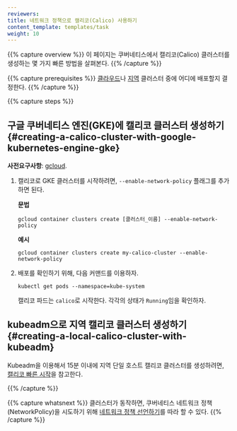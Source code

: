```yaml
---
reviewers:
title: 네트워크 정책으로 캘리코(Calico) 사용하기
content_template: templates/task
weight: 10
---
```


{{% capture overview %}}
이 페이지는 쿠버네티스에서 캘리코(Calico) 클러스터를 생성하는 몇 가지 빠른 방법을 살펴본다.
{{% /capture %}}

{{% capture prerequisites %}}
[클라우드](#creating-a-calico-cluster-with-google-kubernetes-engine-gke)나 [지역](#creating-a-local-calico-cluster-with-kubeadm) 클러스터 중에 어디에 배포할지 결정한다.
{{% /capture %}}

{{% capture steps %}}
## 구글 쿠버네티스 엔진(GKE)에 캘리코 클러스터 생성하기 {#creating-a-calico-cluster-with-google-kubernetes-engine-gke}

**사전요구사항**: [gcloud](https://cloud.google.com/sdk/docs/quickstarts).

1.  캘리코로 GKE 클러스터를 시작하려면, `--enable-network-policy` 플래그를 추가하면 된다.

    **문법**
    ```shell
    gcloud container clusters create [클러스터_이름] --enable-network-policy
    ```

    **예시**
    ```shell
    gcloud container clusters create my-calico-cluster --enable-network-policy
    ```

1.  배포를 확인하기 위해, 다음 커맨드를 이용하자.

    ```shell
    kubectl get pods --namespace=kube-system
    ```

    캘리코 파드는 `calico`로 시작한다. 각각의 상태가 `Running`임을 확인하자.

## kubeadm으로 지역 캘리코 클러스터 생성하기 {#creating-a-local-calico-cluster-with-kubeadm}

Kubeadm을 이용해서 15분 이내에 지역 단일 호스트 캘리코 클러스터를 생성하려면,
[캘리코 빠른 시작](https://docs.projectcalico.org/latest/getting-started/kubernetes/)을 참고한다.

{{% /capture %}}


{{% capture whatsnext %}}
클러스터가 동작하면, 쿠버네티스 네트워크 정책(NetworkPolicy)을 시도하기 위해
[네트워크 정책 선언하기](/docs/tasks/administer-cluster/declare-network-policy/)를 따라 할 수 있다.
{{% /capture %}}

